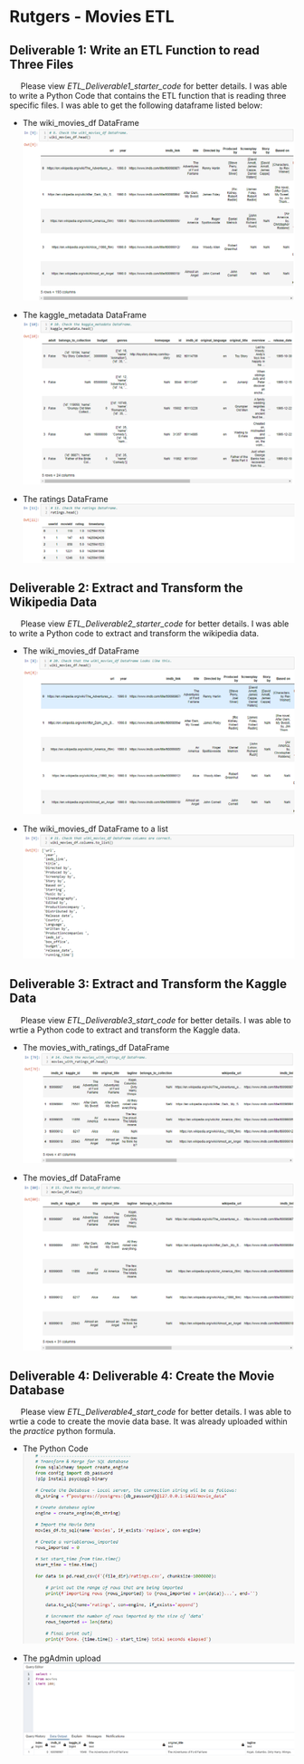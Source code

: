 # Rutgers - Movies ETL

## Deliverable 1: Write an ETL Function to read Three Files

&nbsp;&nbsp;&nbsp;&nbsp; Please view _ETL_Deliverable1_starter_code_ for better details. I was able to write a Python Code that contains the ETL function that is reading three specific files. I was able to get the following dataframe listed below:

 - The wiki_movies_df DataFrame  
![](https://github.com/JeanPyerC/Rutgers-Movies_ETL/blob/main/Challenge/Photos/Pic1.png)

 - The kaggle_metadata DataFrame  
![](https://github.com/JeanPyerC/Rutgers-Movies_ETL/blob/main/Challenge/Photos/Pic2.png)

 - The ratings DataFrame  
![](https://github.com/JeanPyerC/Rutgers-Movies_ETL/blob/main/Challenge/Photos/Pic3.png)


## Deliverable 2: Extract and Transform the Wikipedia Data

&nbsp;&nbsp;&nbsp;&nbsp; Please view _ETL_Deliverable2_starter_code_ for better details. I was able to write a Python code to extract and transform the wikipedia data. 

 - The wiki_movies_df DataFrame
![](https://github.com/JeanPyerC/Rutgers-Movies_ETL/blob/main/Challenge/Photos/Pic4.png)

 - The wiki_movies_df DataFrame to a list
![](https://github.com/JeanPyerC/Rutgers-Movies_ETL/blob/main/Challenge/Photos/Pic5.png)



## Deliverable 3: Extract and Transform the Kaggle Data

&nbsp;&nbsp;&nbsp;&nbsp; Please view _ETL_Deliverable3_start_code_ for better details. I was able to wrtie a Python code to extract and transform the Kaggle data. 

 - The movies_with_ratings_df DataFrame
![](https://github.com/JeanPyerC/Rutgers-Movies_ETL/blob/main/Challenge/Photos/Pic7.png)

 - The movies_df DataFrame
![](https://github.com/JeanPyerC/Rutgers-Movies_ETL/blob/main/Challenge/Photos/Pic8.png)


## Deliverable 4: Deliverable 4: Create the Movie Database

&nbsp;&nbsp;&nbsp;&nbsp; Please view _ETL_Deliverable4_start_code_ for better details. I was able to wrtie a code to create the movie data base. It was already uploaded within the _practice_ python formula. 

 - The Python Code  
![](https://github.com/JeanPyerC/Rutgers-Movies_ETL/blob/main/Challenge/Photos/Pic9.png)

 - The pgAdmin upload
![](https://github.com/JeanPyerC/Rutgers-Movies_ETL/blob/main/Challenge/Photos/Pic10.png)

